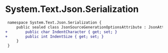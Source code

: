 # System.Text.Json.Serialization

``` diff
 namespace System.Text.Json.Serialization {
     public sealed class JsonSourceGenerationOptionsAttribute : JsonAttribute {
+        public char IndentCharacter { get; set; }
+        public int IndentSize { get; set; }
     }
 }
```
